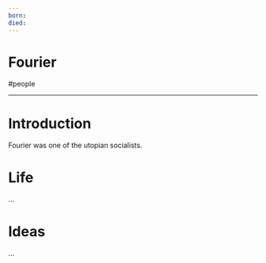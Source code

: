 ```yaml
---
born: 
died: 
---
```

# Fourier
#people 

---
# Introduction
Fourier was one of the utopian socialists. 

# Life
...
# Ideas
...